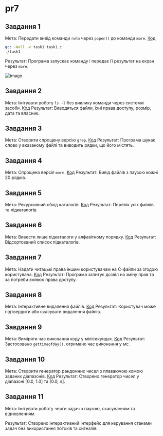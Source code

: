 # pr7

## Завдання 1
Мета: Передати вивід команди `rwho` через `popen()` до команди `more`.
[Код](https://github.com/VladHume/pr7/blob/main/task1.c)
```sh
gcc -Wall -o task1 task1.c
./task1
```
Результат: Програма запускає команду і передає її результат на екран через `more`.

![image](https://github.com/user-attachments/assets/54d1b221-f9f9-467f-b0d5-d1b7834b79d7)


## Завдання 2
Мета: Імітувати роботу `ls -l` без виклику команди через системні засоби.
[Код](https://github.com/VladHume/pr7/blob/main/task2.c)
Результат: Виводяться файли, їхні права доступу, розмір, дата та власник.


## Завдання 3
Мета: Створити спрощену версію `grep`.
[Код](https://github.com/VladHume/pr7/blob/main/task3.c)
Результат: Програма шукає слово у вказаному файлі та виводить рядки, що його містять.


## Завдання 4
Мета: Спрощена версія `more`.
[Код](https://github.com/VladHume/pr7/blob/main/task4.c)
Результат: Вивід файлів з паузою кожні 20 рядків.


## Завдання 5
Мета: Рекурсивний обхід каталогів.
[Код](https://github.com/VladHume/pr7/blob/main/task5.c)
Результат: Перелік усіх файлів та підкаталогів.


## Завдання 6
Мета: Вивести лише підкаталоги у алфавітному порядку.
[Код](https://github.com/VladHume/pr7/blob/main/task6.c)
Результат: Відсортований список підкаталогів.


## Завдання 7
Мета: Надати читацькі права іншим користувачам на C-файли за згодою користувача.
[Код](https://github.com/VladHume/pr7/blob/main/task7.c)
Результат: Програма запитує дозвіл на зміну прав та за потреби змінює права доступу.

## Завдання 8
Мета: Інтерактивне видалення файлів.
[Код](https://github.com/VladHume/pr7/blob/main/task8.c)
Результат: Користувач може підтвердити або скасувати видалення файлів.


## Завдання 9
Мета: Виміряти час виконання коду у мілісекундах.
[Код](https://github.com/VladHume/pr7/blob/main/task9.c)
Результат: Застосовано `gettimeofday()`, отримано час виконання у мс.


## Завдання 10
Мета: Створити генератор рандомних чисел з плаваючою комою заданих діапазонів.
[Код](https://github.com/VladHume/pr7/blob/main/task10.c)
Результат: Створено генератор чисел у діапазоні [0.0, 1.0] та [0.0, n].


## Завдання 11
Мета: Імітувати роботу черги задач з паузою, скасуванням та відновленням.

Результат: Створено інтерактивний інтерфейс для керування станами задач без використання потоків та сигналів.
